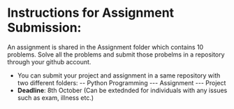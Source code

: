 # Instructions for Assignment Submission:

An assignment is shared in the Assignment folder which contains 10 problems. Solve all the problems and submit those probelms in a repository through your github account.

- You can submit your project and assignment in a same repository with two different folders:
-- Python Programming
--- Assignment
--- Project
- **Deadline**: 8th October (Can be extednded for individuals with any issues such as exam, illness etc.)
